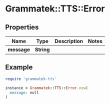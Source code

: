 # Grammatek::TTS::Error

## Properties

| Name | Type | Description | Notes |
| ---- | ---- | ----------- | ----- |
| **message** | **String** |  |  |

## Example

```ruby
require 'grammatek-tts'

instance = Grammatek::TTS::Error.new(
  message: null
)
```

